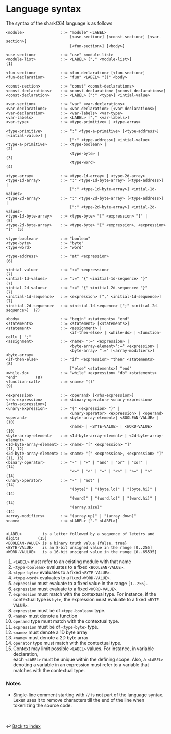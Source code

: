 # Language syntax

The syntax of the sharkC64 language is as follows

```
<module>                ::= "module" <LABEL> 
                            [<use-section>] [<const-section>] [<var-section>] 
                            [<fun-section>] [<body>]

<use-section>           ::= "use" <module-list>
<module-list>           ::= <LABEL> ["," <module-list>]                     (1)

<fun-section>           ::= <fun-declaration> [<fun-section>]
<fun-declaration>       ::= "fun" <LABEL> "()" <body>

<const-section>         ::= "const" <const-declarations>
<const-declarations>    ::= <const-declaration> [<const-declarations>]
<const-declaration>     ::= <LABEL> [":" <type>] <intial-value>

<var-section>           ::= "var" <var-declarations>
<var-declarations>      ::= <var-declaration> [<var-declarations>]
<var-declaration>       ::= <var-labels> <var-type>
<var-labels>            ::= <LABEL> ["," <var-labels>]
<var-type>              ::= <type-primitive> | <type-array>

<type-primitive>        ::= ":" <type-a-primitive> [<type-address>] [<intial-value>] |
                            [":" <type-address>] <intial-value>
<type-a-primitive>      ::= <type-boolean> |                                (2) 
                            <type-byte> |                                   (3)
                            <type-word>                                     (4)

<type-array>            ::= <type-1d-array> | <type-2d-array>
<type-1d-array>         ::= ":" <type-1d-byte-array> [<type-address>] |
                            [":" <type-1d-byte-array>] <intial-1d-values>  
<type-2d-array>         ::= ":" <type-2d-byte-array> [<type-address>] |
                            [":" <type-2d-byte-array>] <intial-2d-values>  
<type-1d-byte-array>    ::= <type-byte> "[" <expression> "]" |              (5)
<type-2d-byte-array>    ::= <type-byte> "[" <expression>, <expression> "]"  (5) 

<type-boolean>          ::= "boolean"
<type-byte>             ::= "byte"
<type-word>             ::= "word"

<type-address>          ::= "at" <expression>                                  (6)

<intial-value>          ::= ":=" <expression>                                  (7)
<intial-1d-values>      ::= ":=" "{" <initial-1d-sequence> "}"                 (7)
<intial-2d-values>      ::= ":=" "{" <initial-2d-sequence> "}"                 (7)
<initial-1d-sequence>   ::= <expression> ["," <initial-1d-sequence>]           (7)
<initial-2d-sequence>   ::= <initial-1d-sequence> [";" <initial-2d-sequence>]  (7)

<body>                  ::= "begin" <statements> "end"
<statements>            ::= <statement> [<statements>]
<statement>             ::= <assignment> | 
                            <if-then-else> | <while-do> | <function-call> | ";"
<assignment>            ::= <name> ":=" <expression> |
                            <byte-array-element>":=" <expression> |
                            <byte-array> ":=" [<array-modifiers>] <byte-array>
<if-then-else>          ::= "if" <expression> "then" <statements>               (8)
                            ["else" <statements>] "end"  
<while-do>              ::= "while" <expression> "do" <statements> "end"        (8)
<function-call>         ::= <name> "()"                                         (9)

<expression>            ::= <operand> [<rhs-expression>]
<rhs-expression>        ::= <binary-operator> <unary-expression> [<rhs-expression>]
<unary-expression>      ::= "(" <expression> ")" | 
                            <unary-operator> <expression> | <operand> 
<operand>               ::= <byte-array-element>| <BOOLEAN-VALUE> |             (10)
                            <name> | <BYTE-VALUE> | <WORD-VALUE>                (10)
<byte-array-element>    ::= <1d-byte-array-element> | <2d-byte-array-element>
<1d-byte-array-element> ::= <name> "[" <expression> "]"                         (11, 12)
<2d-byte-array-element> ::= <name> "[" <expression>, <expression> "]"           (11, 13)
<binary-operator>       ::= "-" | "+" | "and" | "or" | "xor" |                  (14)
                            "<=" | "<" | "=" | "<>" | ">=" | ">"                (14) 
<unary-operator>        ::= "-" | "not" |                                       (14)
                            "(byte)" | "(byte.lo)" | "(byte.hi)" |              (14)
                            "(word)" | "(word.lo)" | "(word.hi)" |              (14)
                            "(array.size)"                                      (14)
<array-modifiers>       ::= "(array.up)" | "(array.down)"                         
<name>                  ::= <LABEL> ["." <LABEL>] 

    
<LABEL>         is a letter followed by a sequence of letetrs and digits        (15) 
<BOOLEAN-VALUE> is a binary truth value {false, true}
<BYTE-VALUE>    is an 8-bit unsigned value in the range [0..255]    
<WORD-VAULUE>   is a 16-bit unsigned value in the range [0..65535]
```

1. `<LABEL>` must refer to an existing module with that name 
2. `<type-boolean>` evaluates to a fixed `<BOOLEAN-VALUE>`. 
3. `<type-byte>` evaluates to a fixed `<BYTE-VALUE>`. 
4. `<type-word>` evaluates to a fixed `<WORD-VALUE>`. 
5. `expression` must evaluate to a fixed value in the range `[1..256]`. 
6. `expression` must evaluate to a fixed `<WORD-VALUE>`. 
7. `expression` must match with the contextual type. 
   For instance, if the contextual type is `byte`, the expression must evaluate to a fixed `<BYTE-VALUE>`.
8. `expression` must be of `<type-boolean>` type.
9. `<name>` must denote a function
10. `operand` type must match with the contextual type.
11. `expression` must be of `<type-byte>` type.
12. `<name>` must denote a 1D byte array
13. `<name>` must denote a 2D byte array 
14. `operator` type must match with the contextual type. 
15. Context may limit possible `<LABEL>` values. For instance, in variable declaration,  
   each `<LABEL>` must be unique within the defining scope. Also, a `<LABEL>` denoting a variable
   in an expression must refer to a variable that matches with the contextual type. 

### Notes
- Single-line comment starting with `//` is not part of the language syntax.
  Lexer uses it to remove characters till the end of the line when tokenizing
  the source code.

<br /><br />
:leftwards_arrow_with_hook: [Back to index](../index.md)